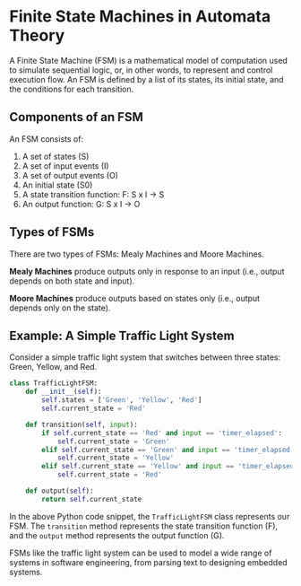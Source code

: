 # Finite State Machines in Automata Theory

A Finite State Machine (FSM) is a mathematical model of computation used to simulate sequential logic, or, in other words, to represent and control execution flow. An FSM is defined by a list of its states, its initial state, and the conditions for each transition.

## Components of an FSM

An FSM consists of:

1. A set of states (S)
2. A set of input events (I)
3. A set of output events (O)
4. An initial state (S0)
5. A state transition function: F: S x I -> S
6. An output function: G: S x I -> O

## Types of FSMs

There are two types of FSMs: Mealy Machines and Moore Machines.

**Mealy Machines** produce outputs only in response to an input (i.e., output depends on both state and input). 

**Moore Machines** produce outputs based on states only (i.e., output depends only on the state).

## Example: A Simple Traffic Light System

Consider a simple traffic light system that switches between three states: Green, Yellow, and Red.

```python
class TrafficLightFSM:
    def __init__(self):
        self.states = ['Green', 'Yellow', 'Red']
        self.current_state = 'Red'

    def transition(self, input):
        if self.current_state == 'Red' and input == 'timer_elapsed':
            self.current_state = 'Green'
        elif self.current_state == 'Green' and input == 'timer_elapsed':
            self.current_state = 'Yellow'
        elif self.current_state == 'Yellow' and input == 'timer_elapsed':
            self.current_state = 'Red'

    def output(self):
        return self.current_state
```

In the above Python code snippet, the `TrafficLightFSM` class represents our FSM. The `transition` method represents the state transition function (F), and the `output` method represents the output function (G).

FSMs like the traffic light system can be used to model a wide range of systems in software engineering, from parsing text to designing embedded systems.